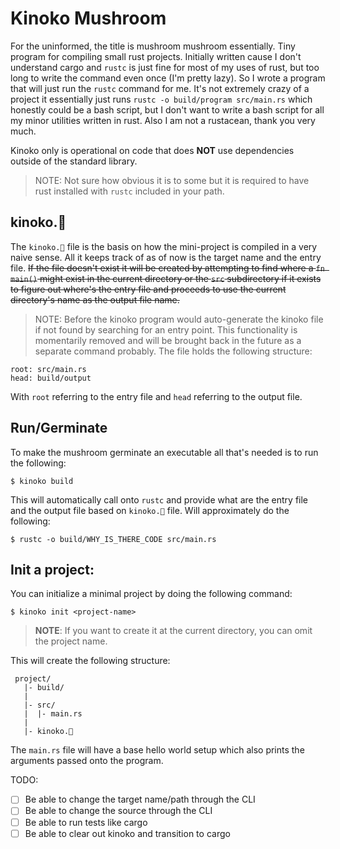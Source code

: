# Kinoko Mushroom

For the uninformed, the title is mushroom mushroom essentially.
Tiny program for compiling small rust projects.
Initially written cause I don't understand cargo and `rustc` is just fine for most of my uses of rust, but too long to write the command even once (I'm pretty lazy). So I wrote a program that will just run the `rustc` command for me. It's not extremely crazy of a project it essentially just runs `rustc -o build/program src/main.rs` which honestly could be a bash script, but I don't want to write a bash script for all my minor utilities written in rust. Also I am not a rustacean, thank you very much.

Kinoko only is operational on code that does **NOT** use dependencies outside of the standard library.
> NOTE:
> Not sure how obvious it is to some but it is required to have rust installed with `rustc` included in your path.

## kinoko.🍄
The `kinoko.🍄` file is the basis on how the mini-project is compiled in a very naive sense. All it keeps track of as of now is the target name and the entry file. ~~If the file doesn't exist it will be created by attempting to find where a `fn main()` might exist in the current directory or the `src` subdirectory if it exists to figure out where's the entry file and proceeds to use the current directory's name as the output file name.~~
> NOTE:
> Before the kinoko program would auto-generate the kinoko file if not found by searching for an entry point. This functionality is momentarily removed and will be brought back in the future as a separate command probably.
The file holds the following structure:
```
root: src/main.rs
head: build/output
```
With `root` referring to the entry file and `head` referring to the output file.

## Run/Germinate
To make the mushroom germinate an executable all that's needed is to run the following:
```console
$ kinoko build
```
This will automatically call onto `rustc` and provide what are the entry file and the output file based on `kinoko.🍄` file.
Will approximately do the following:
```console
$ rustc -o build/WHY_IS_THERE_CODE src/main.rs
```

## Init a project:
You can initialize a minimal project by doing the following command:
```console
$ kinoko init <project-name>
```
> **NOTE**:
> If you want to create it at the current directory, you can omit the project name.

This will create the following structure:
```
 project/
   |- build/
   |
   |- src/
   |  |- main.rs
   |
   |- kinoko.🍄
```

The `main.rs` file will have a base hello world setup which also prints the arguments passed onto the program.


TODO:
- [ ] Be able to change the target name/path through the CLI
- [ ] Be able to change the source through the CLI
- [ ] Be able to run tests like cargo
- [ ] Be able to clear out kinoko and transition to cargo
